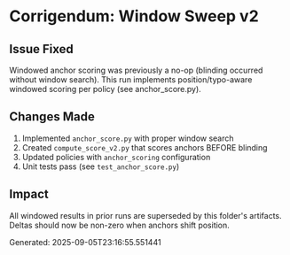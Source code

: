 # Corrigendum: Window Sweep v2

## Issue Fixed

Windowed anchor scoring was previously a no-op (blinding occurred without window search).
This run implements position/typo-aware windowed scoring per policy (see anchor_score.py).

## Changes Made

1. Implemented `anchor_score.py` with proper window search
2. Created `compute_score_v2.py` that scores anchors BEFORE blinding
3. Updated policies with `anchor_scoring` configuration
4. Unit tests pass (see `test_anchor_score.py`)

## Impact

All windowed results in prior runs are superseded by this folder's artifacts.
Deltas should now be non-zero when anchors shift position.

Generated: 2025-09-05T23:16:55.551441

